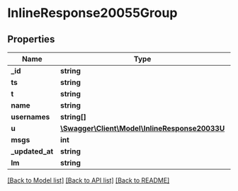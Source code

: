 # InlineResponse20055Group

## Properties
Name | Type | Description | Notes
------------ | ------------- | ------------- | -------------
**_id** | **string** |  | [optional] 
**ts** | **string** |  | [optional] 
**t** | **string** |  | [optional] 
**name** | **string** |  | [optional] 
**usernames** | **string[]** |  | [optional] 
**u** | [**\Swagger\Client\Model\InlineResponse20033U**](InlineResponse20033U.md) |  | [optional] 
**msgs** | **int** |  | [optional] 
**_updated_at** | **string** |  | [optional] 
**lm** | **string** |  | [optional] 

[[Back to Model list]](../../README.md#documentation-for-models) [[Back to API list]](../../README.md#documentation-for-api-endpoints) [[Back to README]](../../README.md)

